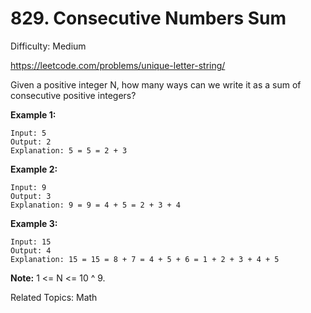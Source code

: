 # 829. Consecutive Numbers Sum

Difficulty: Medium

https://leetcode.com/problems/unique-letter-string/


Given a positive integer N, how many ways can we write it as a sum of consecutive positive integers?

**Example 1:**
```
Input: 5
Output: 2
Explanation: 5 = 5 = 2 + 3
```
**Example 2:**
```
Input: 9
Output: 3
Explanation: 9 = 9 = 4 + 5 = 2 + 3 + 4
```
**Example 3:**
```
Input: 15
Output: 4
Explanation: 15 = 15 = 8 + 7 = 4 + 5 + 6 = 1 + 2 + 3 + 4 + 5
```
**Note:** 1 <= N <= 10 ^ 9.

Related Topics: Math
